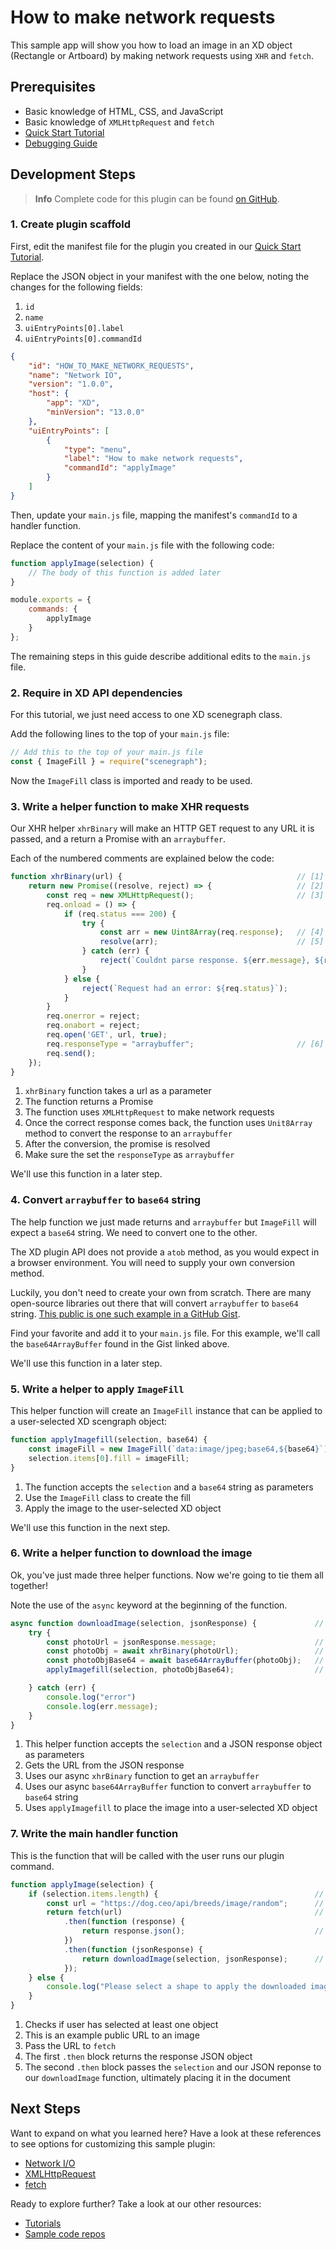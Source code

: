 # How to make network requests

This sample app will show you how to load an image in an XD object (Rectangle or Artboard) by making network requests using `XHR` and `fetch`.


## Prerequisites
- Basic knowledge of HTML, CSS, and JavaScript
- Basic knowledge of `XMLHttpRequest` and `fetch`
- [Quick Start Tutorial](/guides/quick-start-guide)
- [Debugging Guide](/guides/debugging-guide/README.md)

## Development Steps

> **Info**
> Complete code for this plugin can be found [on GitHub](https://github.com/AdobeXD/Plugin-Samples/tree/master/how-to-make-network-requests).

### 1. Create plugin scaffold

First, edit the manifest file for the plugin you created in our [Quick Start Tutorial](/guides/quick-start-guide).

Replace the JSON object in your manifest with the one below, noting the changes for the following fields:

1. `id`
1. `name`
1. `uiEntryPoints[0].label`
1. `uiEntryPoints[0].commandId`

```json
{
    "id": "HOW_TO_MAKE_NETWORK_REQUESTS",
    "name": "Network IO",
    "version": "1.0.0",
    "host": {
        "app": "XD",
        "minVersion": "13.0.0"
    },
    "uiEntryPoints": [
        {
            "type": "menu",
            "label": "How to make network requests",
            "commandId": "applyImage"
        }
    ]
}
```

Then, update your `main.js` file, mapping the manifest's `commandId` to a handler function.

Replace the content of your `main.js` file with the following code:

```js
function applyImage(selection) {
    // The body of this function is added later
}

module.exports = { 
    commands: {
        applyImage
    }
};
```

The remaining steps in this guide describe additional edits to the `main.js` file.


### 2. Require in XD API dependencies 

For this tutorial, we just need access to one XD scenegraph class.

Add the following lines to the top of your `main.js` file:

```js
// Add this to the top of your main.js file
const { ImageFill } = require("scenegraph");
```

Now the `ImageFill` class is imported and ready to be used.


### 3. Write a helper function to make XHR requests

Our XHR helper `xhrBinary` will make an HTTP GET request to any URL it is passed, and a return a Promise with an `arraybuffer`.

Each of the numbered comments are explained below the code:

```js
function xhrBinary(url) {                                       // [1]
    return new Promise((resolve, reject) => {                   // [2]
        const req = new XMLHttpRequest();                       // [3]
        req.onload = () => {
            if (req.status === 200) {
                try {
                    const arr = new Uint8Array(req.response);   // [4]
                    resolve(arr);                               // [5]
                } catch (err) {
                    reject(`Couldnt parse response. ${err.message}, ${req.response}`);
                }
            } else {
                reject(`Request had an error: ${req.status}`);
            }
        }
        req.onerror = reject;
        req.onabort = reject;
        req.open('GET', url, true);
        req.responseType = "arraybuffer";                       // [6]
        req.send();
    });
}
```

1. `xhrBinary` function takes a url as a parameter
2. The function returns a Promise
3. The function uses `XMLHttpRequest` to make network requests
4. Once the correct response comes back, the function uses `Unit8Array` method to convert the response to an `arraybuffer`
5. After the conversion, the promise is resolved
6. Make sure the set the `responseType` as `arraybuffer`

We'll use this function in a later step.


### 4. Convert `arraybuffer` to `base64` string

The help function we just made returns and `arraybuffer` but `ImageFill` will expect a `base64` string. We need to convert one to the other.

The XD plugin API does not provide a `atob` method, as you would expect in a browser environment. You will need to supply your own conversion method.

Luckily, you don't need to create your own from scratch. There are many open-source libraries out there that will convert `arraybuffer` to `base64` string. [This public is one such example in a GitHub Gist](https://gist.github.com/jonleighton/958841).

Find your favorite and add it to your `main.js` file. For this example, we'll call the `base64ArrayBuffer` found in the Gist linked above.

We'll use this function in a later step.


### 5. Write a helper to apply `ImageFill`

This helper function will create an `ImageFill` instance that can be applied to a user-selected XD scengraph object:

```js
function applyImagefill(selection, base64) {                             // [1]
    const imageFill = new ImageFill(`data:image/jpeg;base64,${base64}`); // [2]
    selection.items[0].fill = imageFill;                                 // [3]
}
```

1. The function accepts the `selection` and a `base64` string as parameters
2. Use the `ImageFill` class to create the fill
3. Apply the image to the user-selected XD object

We'll use this function in the next step.


### 6. Write a helper function to download the image

Ok, you've just made three helper functions. Now we're going to tie them all together!

Note the use of the `async` keyword at the beginning of the function.

```js
async function downloadImage(selection, jsonResponse) {             // [1]
    try {
        const photoUrl = jsonResponse.message;                      // [2]
        const photoObj = await xhrBinary(photoUrl);                 // [3]
        const photoObjBase64 = await base64ArrayBuffer(photoObj);   // [4]
        applyImagefill(selection, photoObjBase64);                  // [5]

    } catch (err) {
        console.log("error")
        console.log(err.message);
    }
}
```

1. This helper function accepts the `selection` and a JSON response object as parameters
2. Gets the URL from the JSON response
3. Uses our async `xhrBinary` function to get an `arraybuffer`
4. Uses our async `base64ArrayBuffer` function to convert `arraybuffer` to `base64` string
5. Uses `applyImagefill` to place the image into a user-selected XD object


### 7. Write the main handler function

This is the function that will be called with the user runs our plugin command.

```js
function applyImage(selection) {
    if (selection.items.length) {                                   // [1]
        const url = "https://dog.ceo/api/breeds/image/random";      // [2]
        return fetch(url)                                           // [3]
            .then(function (response) {
                return response.json();                             // [4]
            })
            .then(function (jsonResponse) {
                return downloadImage(selection, jsonResponse);      // [5]
            });
    } else {
        console.log("Please select a shape to apply the downloaded image.");
    }
}
```

1. Checks if user has selected at least one object
2. This is an example public URL to an image
3. Pass the URL to `fetch`
4. The first `.then` block returns the response JSON object
5. The second `.then` block passes the `selection` and our JSON reponse to our  `downloadImage` function, ultimately placing it in the document


## Next Steps

Want to expand on what you learned here? Have a look at these references to see options for customizing this sample plugin:

- [Network I/O](/reference/uxp/network-IO.md)
- [XMLHttpRequest](/reference/uxp/network-IO.md#xmlhttprequest-support)
- [fetch](/reference/uxp/network-IO.md#fetch-support)

Ready to explore further? Take a look at our other resources:

- [Tutorials](/guides)
- [Sample code repos](https://github.com/AdobeXD/plugin-samples)
